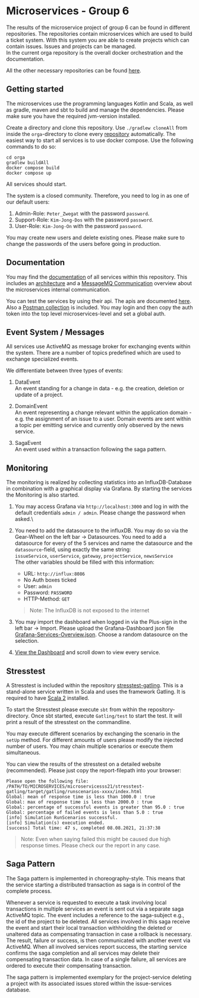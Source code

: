 # Microservices - Group 6 

The results of the microservice project of group 6 can be found in different repositories.
The repositories contain microservices which are used to build a ticket system. With this system you are
able to create projects which can contain issues. Issues and projects can be managed.\
In the current orga repository is the overall docker orchestration and the documentation.

All the other necessary repositories can be found [here](https://git.thm.de/microservicesss21).

## Getting started

The microservices use the programming languages Kotlin and Scala,
as well as gradle, maven and sbt to build and manage the dependencies.
Please make sure you have the required jvm-version installed.

Create a directory and clone this repository.
Use `./gradlew cloneAll` from inside the `orga`-directory to clone every [repository](https://git.thm.de/microservicesss21) automatically.
The easiest way to start all services is to use docker compose.
Use the following commands to do so:
 ```
 cd orga
 gradlew buildAll
 docker compose build
 docker compose up
 ```
All services should start.

The system is a closed community. Therefore, you need to log in as one of our default users:
1. Admin-Role: `Peter_Zwegat` with the password `password`.
2. Support-Role: `Kim-Jong-Dos` with the password `password`.
3. User-Role: `Kim-Jong-On` with the password `password`.

You may create new users and delete existing ones. Please make sure to change the passwords of the users before going in production.

## Documentation

You may find the [documentation](https://git.thm.de/microservicesss21/orga/-/blob/master/doc/) of all services within this repository.
This includes an [architecture](https://git.thm.de/microservicesss21/orga/-/blob/master/doc/diagrams/Architecture_Diagram.pdf) 
and a [MessageMQ Communication](https://git.thm.de/microservicesss21/orga/-/blob/master/doc/diagrams/Event_Diagram.pdf) overview about the microservices internal communication.

You can test the services by using their api. The apis are documented [here](https://git.thm.de/microservicesss21/orga/-/tree/master/doc/apis).
Also a [Postman collection](https://git.thm.de/microservicesss21/orga/-/blob/master/doc/apis/Micro-Services.postman_collection.json) is included.
You may login and then copy the auth token into the top level microservices-level and set a global auth.

## Event System / Messages
All services use ActiveMQ as message broker for exchanging events within the system. There are a number of topics predefined which are used to exchange specialized events.

We differentiate between three types of events:

1. DataEvent <br>
An event standing for a change in data - e.g. the creation, deletion or update of a project.

2. DomainEvent <br>
An event representing a change relevant within the application domain - e.g. the assignment of an issue to a user. Domain events are sent within a topic per emitting service and currently only observed by the news service.

3. SagaEvent <br>
An event used within a transaction following the saga pattern.

## Monitoring

The monitoring is realized by collecting statistics into an InfluxDB-Database in combination with a graphical display via Grafana.
By starting the services the Monitoring is also started.
1. You may access Grafana via `http://localhost:3000` and log in with the default credentials `admin / admin`. 
Please change the password when asked.\
2. You need to add the datasource to the influxDB. You may do so via the Gear-Wheel on the left bar -> Datasources.
You need to add a datasource for every of the 5 services and name the datasource and the `datasource`-field, using exactly the same string:\
`issueService`, `userService`, `gateway`, `projectService`, `newsService`\
The other variables should be filled with this information:
   - URL: `http://influx:8086`
   - No Auth boxes ticked
   - User: `admin`
   - Password: `PASSWORD` 
   - HTTP-Method: `GET`

   > Note: The InfluxDB is not exposed to the internet

3. You may import the dashboard when logged in via the Plus-sign in the left bar -> Import.
Please upload the Grafana-Dashboard json file [Grafana-Services-Overview.json](https://git.thm.de/microservicesss21/orga/-/blob/master/doc/Grafana-Services-Overview.json).
Choose a random datasource on the selection.
4. [View the Dashboard](http://localhost:3000/d/microservices_overview/microservices-overview?orgId=1) and scroll down to view every service.


## Stresstest

A Stresstest is included within the repository [stresstest-gatling](https://git.thm.de/microservicesss21/gatling-service).
This is a stand-alone service written in Scala and uses the framework Gatling.
It is required to have [Scala 2](https://docs.scala-lang.org/getting-started/index.html) installed.

To start the Stresstest please execute `sbt` from within the repository-directory.
Once sbt started, execute `Gatling/test` to start the test.
It will print a result of the stresstest on the commandline.

You may execute different scenarios by exchanging the scenario in the `setUp` method.
For different amounts of users please modify the injected number of users.
You may chain multiple scenarios or execute them simultaneous.

You can view the results of the stresstest on a detailed website (recommended).
Please just copy the report-filepath into your browser:
```
Please open the following file: /PATH/TO/MICROSERVICES/microservicesss21/stresstest-gatling/target/gatling/runscenarios-xxxx/index.html
Global: mean of response time is less than 1000.0 : true
Global: max of response time is less than 2000.0 : true
Global: percentage of successful events is greater than 95.0 : true
Global: percentage of failed events is less than 5.0 : true
[info] Simulation RunScenarios successful.
[info] Simulation(s) execution ended.
[success] Total time: 47 s, completed 08.08.2021, 21:37:38
```
> Note: Even when saying failed this might be caused due high response times.
> Please check our the report in any case.

## Saga Pattern

The Saga pattern is implemented in choreography-style. 
This means that the service starting a distributed transaction as saga is in control of the complete process.

Whenever a service is requested to execute a task involving local transactions in multiple 
services an event is sent out via a separate saga ActiveMQ topic. 
The event includes a reference to the saga-subject e.g., the id of the project to be deleted. 
All services involved in this saga receive the event and start their local transaction 
withholding the deleted or unaltered data as compensating transaction in case a rollback is necessary. 
The result, failure or success, is then communicated with another event via ActiveMQ. 
When all involved services report success, the starting service confirms the saga completion and all services 
may delete their compensating transaction data. 
In case of a single failure, all services are ordered to execute their compensating transaction.

The saga pattern is implemented exemplary for the project-service deleting a project with its 
associated issues stored within the issue-services database.
